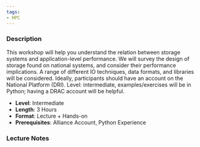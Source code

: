 ```yaml
---
tags:
- HPC
---
```

### Description
This workshop will help you understand the relation between storage systems and application-level performance. We will survey the design of storage found on national systems, and consider their performance implications. A range of different IO techniques, data formats, and libraries will be considered. Ideally, participants should have an account on the National Platform (DRI). Level: intermediate, examples/exercises will be in Python; having a DRAC account will be helpful.
- **Level**: Intermediate
- **Length**: 3 Hours
- **Format**: Lecture + Hands-on
- **Prerequisites**: Alliance Account, Python Experience
### Lecture Notes
